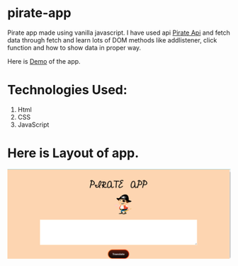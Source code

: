 # pirate-app

Pirate app made using vanilla javascript. I have used api [Pirate Api](https://funtranslations.com/pirate) and fetch data through fetch and learn lots of DOM methods like addlistener, click function and how to show data in proper way. 

Here is [Demo](https://pirate-js.netlify.app/) of the app.

# Technologies Used:
1) Html
2) CSS
3) JavaScript


# Here is Layout of app.

<img src="./gif/mark7.png" alt="pirate app">


